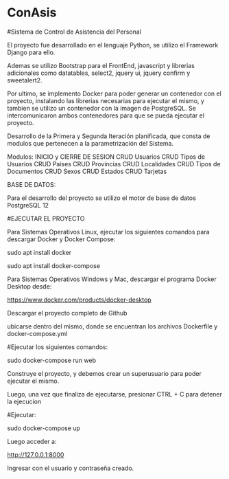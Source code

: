 # ConAsis

#Sistema de Control de Asistencia del Personal

El proyecto fue desarrollado en el lenguaje Python, se utilizo el Framework Django para ello. 

Ademas se utilizo Bootstrap para el FrontEnd, javascript y librerias adicionales como datatables, select2, jquery ui, jquery confirm y sweetalert2.

Por ultimo, se implemento Docker para poder generar un contenedor con el proyecto, instalando las librerias necesarias para ejecutar el mismo, y tambien se utilizo un contenedor con la imagen de PostgreSQL. Se intercomunicaron ambos contenedores para que se pueda ejecutar el proyecto.

Desarrollo de la Primera y Segunda Iteración planificada, que consta de modulos que pertenecen a la parametrización del Sistema.

Modulos:
  INICIO y CIERRE DE SESION
  CRUD Usuarios
  CRUD Tipos de Usuarios
  CRUD Paises
  CRUD Provincias
  CRUD Localidades
  CRUD Tipos de Documentos
  CRUD Sexos
  CRUD Estados
  CRUD Tarjetas
  
  
BASE DE DATOS: 

Para el desarrollo del proyecto se utilizo el motor de base de datos PostgreSQL 12

#EJECUTAR EL PROYECTO

Para Sistemas Operativos Linux, ejecutar los siguientes comandos para descargar Docker y Docker Compose:

sudo apt install docker

sudo apt install docker-compose

Para Sistemas Operativos Windows y Mac, descargar el programa Docker Desktop desde:

https://www.docker.com/products/docker-desktop

Descargar el proyecto completo de Github

ubicarse dentro del mismo, donde se encuentran los archivos Dockerfile y docker-compose.yml

#Ejecutar los siguientes comandos:

sudo docker-compose run web

Construye el proyecto, y debemos crear un superusuario para poder ejecutar el mismo.

Luego, una vez que finaliza de ejecutarse, presionar CTRL + C para detener la ejecucion

#Ejecutar:

sudo docker-compose up

Luego acceder a:

http://127.0.0.1:8000

Ingresar con el usuario y contraseña creado.
